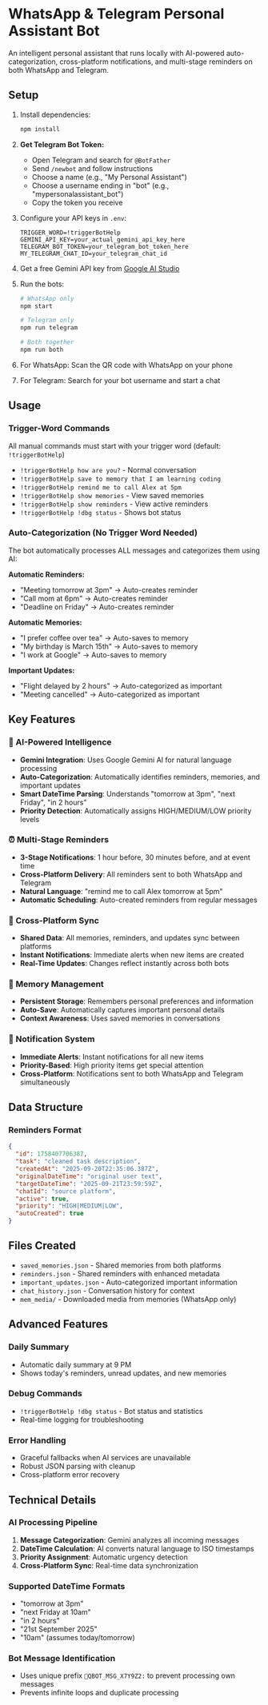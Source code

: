 # WhatsApp & Telegram Personal Assistant Bot

An intelligent personal assistant that runs locally with AI-powered auto-categorization, cross-platform notifications, and multi-stage reminders on both WhatsApp and Telegram.

## Setup

1. Install dependencies:
   ```bash
   npm install
   ```

2. **Get Telegram Bot Token:**
   - Open Telegram and search for `@BotFather`
   - Send `/newbot` and follow instructions
   - Choose a name (e.g., "My Personal Assistant")
   - Choose a username ending in "bot" (e.g., "mypersonalassistant_bot")
   - Copy the token you receive

3. Configure your API keys in `.env`:
   ```
   TRIGGER_WORD=!triggerBotHelp
   GEMINI_API_KEY=your_actual_gemini_api_key_here
   TELEGRAM_BOT_TOKEN=your_telegram_bot_token_here
   MY_TELEGRAM_CHAT_ID=your_telegram_chat_id
   ```

4. Get a free Gemini API key from [Google AI Studio](https://makersuite.google.com/app/apikey)

5. Run the bots:
   ```bash
   # WhatsApp only
   npm start
   
   # Telegram only
   npm run telegram
   
   # Both together
   npm run both
   ```

6. For WhatsApp: Scan the QR code with WhatsApp on your phone
7. For Telegram: Search for your bot username and start a chat

## Usage

### Trigger-Word Commands
All manual commands must start with your trigger word (default: `!triggerBotHelp`)

- `!triggerBotHelp how are you?` - Normal conversation
- `!triggerBotHelp save to memory that I am learning coding`
- `!triggerBotHelp remind me to call Alex at 5pm`
- `!triggerBotHelp show memories` - View saved memories
- `!triggerBotHelp show reminders` - View active reminders
- `!triggerBotHelp !dbg status` - Shows bot status

### Auto-Categorization (No Trigger Word Needed)
The bot automatically processes ALL messages and categorizes them using AI:

**Automatic Reminders:**
- "Meeting tomorrow at 3pm" → Auto-creates reminder
- "Call mom at 6pm" → Auto-creates reminder
- "Deadline on Friday" → Auto-creates reminder

**Automatic Memories:**
- "I prefer coffee over tea" → Auto-saves to memory
- "My birthday is March 15th" → Auto-saves to memory
- "I work at Google" → Auto-saves to memory

**Important Updates:**
- "Flight delayed by 2 hours" → Auto-categorized as important
- "Meeting cancelled" → Auto-categorized as important

## Key Features

### 🤖 AI-Powered Intelligence
- **Gemini Integration**: Uses Google Gemini AI for natural language processing
- **Auto-Categorization**: Automatically identifies reminders, memories, and important updates
- **Smart DateTime Parsing**: Understands "tomorrow at 3pm", "next Friday", "in 2 hours"
- **Priority Detection**: Automatically assigns HIGH/MEDIUM/LOW priority levels

### ⏰ Multi-Stage Reminders
- **3-Stage Notifications**: 1 hour before, 30 minutes before, and at event time
- **Cross-Platform Delivery**: All reminders sent to both WhatsApp and Telegram
- **Natural Language**: "remind me to call Alex tomorrow at 5pm"
- **Automatic Scheduling**: Auto-created reminders from regular messages

### 📱 Cross-Platform Sync
- **Shared Data**: All memories, reminders, and updates sync between platforms
- **Instant Notifications**: Immediate alerts when new items are created
- **Real-Time Updates**: Changes reflect instantly across both bots

### 🧠 Memory Management
- **Persistent Storage**: Remembers personal preferences and information
- **Auto-Save**: Automatically captures important personal details
- **Context Awareness**: Uses saved memories in conversations

### 🔔 Notification System
- **Immediate Alerts**: Instant notifications for all new items
- **Priority-Based**: High priority items get special attention
- **Cross-Platform**: Notifications sent to both WhatsApp and Telegram simultaneously

## Data Structure

### Reminders Format
```json
{
  "id": 1758407706387,
  "task": "cleaned task description",
  "createdAt": "2025-09-20T22:35:06.387Z",
  "originalDateTime": "original user text",
  "targetDateTime": "2025-09-21T23:59:59Z",
  "chatId": "source platform",
  "active": true,
  "priority": "HIGH|MEDIUM|LOW",
  "autoCreated": true
}
```

## Files Created
- `saved_memories.json` - Shared memories from both platforms
- `reminders.json` - Shared reminders with enhanced metadata
- `important_updates.json` - Auto-categorized important information
- `chat_history.json` - Conversation history for context
- `mem_media/` - Downloaded media from memories (WhatsApp only)

## Advanced Features

### Daily Summary
- Automatic daily summary at 9 PM
- Shows today's reminders, unread updates, and new memories

### Debug Commands
- `!triggerBotHelp !dbg status` - Bot status and statistics
- Real-time logging for troubleshooting

### Error Handling
- Graceful fallbacks when AI services are unavailable
- Robust JSON parsing with cleanup
- Cross-platform error recovery

## Technical Details

### AI Processing Pipeline
1. **Message Categorization**: Gemini analyzes all incoming messages
2. **DateTime Calculation**: AI converts natural language to ISO timestamps
3. **Priority Assignment**: Automatic urgency detection
4. **Cross-Platform Sync**: Real-time data synchronization

### Supported DateTime Formats
- "tomorrow at 3pm"
- "next Friday at 10am"
- "in 2 hours"
- "21st September 2025"
- "10am" (assumes today/tomorrow)

### Bot Message Identification
- Uses unique prefix `🤖QBOT_MSG_X7Y9Z2:` to prevent processing own messages
- Prevents infinite loops and duplicate processing